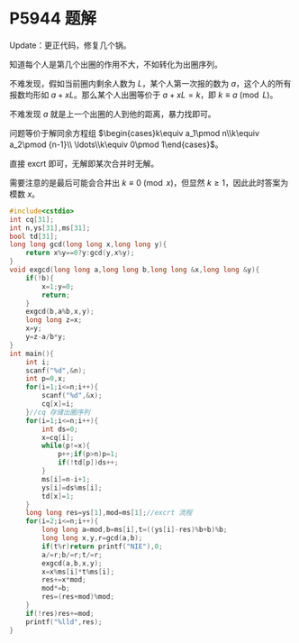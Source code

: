 # P5944 题解

Update：更正代码，修复几个锅。

知道每个人是第几个出圈的作用不大，不如转化为出圈序列。

不难发现，假如当前圈内剩余人数为 $L$，某个人第一次报的数为 $a$，这个人的所有报数均形如 $a+xL$。那么某个人出圈等价于 $a+xL=k$，即 $k\equiv a\pmod L$。

不难发现 $a$ 就是上一个出圈的人到他的距离，暴力找即可。

问题等价于解同余方程组 $\begin{cases}k\equiv a_1\pmod n\\k\equiv a_2\pmod {n-1}\\ \ldots\\k\equiv 0\pmod 1\end{cases}$。

直接 excrt 即可，无解即某次合并时无解。

需要注意的是最后可能会合并出 $k\equiv 0\pmod x$，但显然 $k\ge 1$，因此此时答案为模数 $x$。

```cpp
#include<cstdio>
int cq[31];
int n,ys[31],ms[31];
bool td[31];
long long gcd(long long x,long long y){
	return x%y==0?y:gcd(y,x%y);
}
void exgcd(long long a,long long b,long long &x,long long &y){
	if(!b){
		x=1;y=0;
		return;
	}
	exgcd(b,a%b,x,y);
	long long z=x;
	x=y;
	y=z-a/b*y;
}
int main(){
	int i;
	scanf("%d",&n);
	int p=0,x;
	for(i=1;i<=n;i++){
		scanf("%d",&x);
		cq[x]=i;
	}//cq 存储出圈序列 
	for(i=1;i<=n;i++){
		int ds=0;
		x=cq[i];
		while(p!=x){
			p++;if(p>n)p=1;
			if(!td[p])ds++;
		}
		ms[i]=n-i+1;
		ys[i]=ds%ms[i];
		td[x]=1;
	}
	long long res=ys[1],mod=ms[1];//excrt 流程
	for(i=2;i<=n;i++){
		long long a=mod,b=ms[i],t=((ys[i]-res)%b+b)%b;
		long long x,y,r=gcd(a,b);
		if(t%r)return printf("NIE"),0;
		a/=r;b/=r;t/=r;
		exgcd(a,b,x,y);
		x=x%ms[i]*t%ms[i];
		res+=x*mod;
		mod*=b;
		res=(res+mod)%mod;
	}
	if(!res)res+=mod;
	printf("%lld",res);
}
```